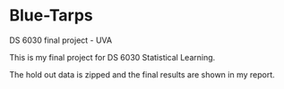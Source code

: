 # Blue-Tarps
DS 6030 final project - UVA


This is my final project for DS 6030 Statistical Learning.

The hold out data is zipped and the final results are shown in my report.
